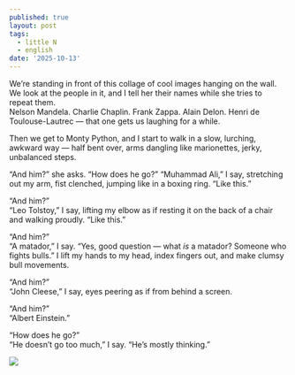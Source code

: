 ```yaml
---
published: true
layout: post
tags:
  - little N
  - english
date: '2025-10-13'
---
```

We’re standing in front of this collage of cool images hanging on the wall. We look at the people in it, and I tell her their names while she tries to repeat them.  
Nelson Mandela. Charlie Chaplin. Frank Zappa. Alain Delon. Henri de Toulouse-Lautrec — that one gets us laughing for a while.

Then we get to Monty Python, and I start to walk in a slow, lurching, awkward way — half bent over, arms dangling like marionettes, jerky, unbalanced steps.

“And him?” she asks. “How does he go?” 
“Muhammad Ali,” I say, stretching out my arm, fist clenched, jumping like in a boxing ring. “Like this.”

“And him?”  
“Leo Tolstoy,” I say, lifting my elbow as if resting it on the back of a chair and walking proudly. “Like this.”

“And him?”  
“A matador,” I say. “Yes, good question — what _is_ a matador? Someone who fights bulls.” I lift my hands to my head, index fingers out, and make clumsy bull movements.

“And him?”  
“John Cleese,” I say, eyes peering as if from behind a screen.

“And him?”  
“Albert Einstein.”

“How does he go?”  
“He doesn’t go too much,” I say. “He’s mostly thinking.”


![](https://photos.fife.usercontent.google.com/pw/AP1GczNzEppX3N971xj_8iUkx6Hxw5h_N4LaheYc47gQ4QEC17bZClRSVT5Q0A=w2546-h864)
